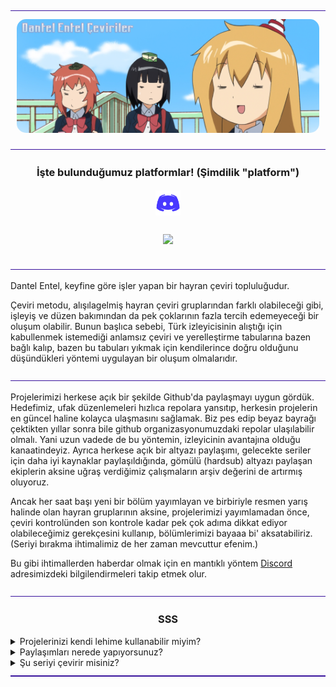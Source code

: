 <img src="img/ayir.png" style="width: auto;">

<p style="text-align: center; margin: 10px;">
    <img src="img/banner.jpg" style="border-radius: 15px" alt="banner"></img>
</p>

<img src="img/ayir.png" style="width: auto;">

<h3 align="center">İşte bulunduğumuz platformlar! (Şimdilik "platform")</h3>
<p align="center">
<a href="https://discord.gg/kPNW9WM8n5" target="_blank"><img style="display: inline-block; width: 40px; height: auto; margin: 3px;" src="img/discord.png" alt="Discord" /></a>
<!-- <a href="lazimolursa" target="_blank"><img style="display: inline-block; width: 40px; height: auto; margin: 3px;" src="img/.png" alt="Lazim Olursa" /></a> -->
</p>

<p align="center">
    <img style="display: inline-block; margin: 10px;" src="https://komarev.com/ghpvc/?username=Dantel-Entel&color=330093&label=Views"><img>
</div>
</p>

<img src="img/ayir.png" style="width: auto;">

Dantel Entel, keyfine göre işler yapan bir hayran çeviri topluluğudur. 

Çeviri metodu, alışılagelmiş hayran çeviri gruplarından farklı olabileceği gibi, işleyiş ve düzen bakımından da 
pek çoklarının fazla tercih edemeyeceği bir oluşum olabilir. Bunun başlıca sebebi, Türk izleyicisinin alıştığı için
kabullenmek istemediği anlamsız çeviri ve yerelleştirme tabularına bazen bağlı kalıp, bazen bu tabuları yıkmak için 
kendilerince doğru olduğunu düşündükleri yöntemi uygulayan bir oluşum olmalarıdır.

<img src="img/ayir.png" style="width: auto;">

Projelerimizi herkese açık bir şekilde Github'da paylaşmayı uygun gördük. Hedefimiz, ufak düzenlemeleri hızlıca
repolara yansıtıp, herkesin projelerin en güncel haline kolayca ulaşmasını sağlamak. Biz pes edip beyaz bayrağı
çektikten yıllar sonra bile github organizasyonumuzdaki repolar ulaşılabilir olmalı. Yani uzun vadede de 
bu yöntemin, izleyicinin avantajına olduğu kanaatindeyiz. Ayrıca herkese açık bir altyazı paylaşımı, gelecekte
seriler için daha iyi kaynaklar paylaşıldığında, gömülü (hardsub) altyazı paylaşan ekiplerin aksine uğraş verdiğimiz
çalışmaların arşiv değerini de artırmış oluyoruz.

Ancak her saat başı yeni bir bölüm yayımlayan ve birbiriyle resmen yarış halinde olan hayran gruplarının aksine, 
projelerimizi yayımlamadan önce, çeviri kontrolünden son kontrole kadar pek çok adıma dikkat ediyor olabileceğimiz
gerekçesini kullanıp, bölümlerimizi bayaaa bi' aksatabiliriz. (Seriyi bırakma ihtimalimiz de her zaman mevcuttur efenim.)

Bu gibi ihtimallerden haberdar olmak için en mantıklı yöntem
<a href=https://discord.gg/kPNW9WM8n5 target="_blank">Discord</a> adresimizdeki bilgilendirmeleri takip etmek olur.


<img src="img/ayir.png" style="width: auto;">

<h3 align="center"> SSS</h3>

<details><summary>Projelerinizi kendi lehime kullanabilir miyim?</summary>
<ul>
    <li>
    İstediğiniz gibi kullanın da bari bir referans vermeyi çok görmeyin.
    </li>
</ul>
</details>

<details><summary>Paylaşımları nerede yapıyorsunuz?</summary>
<ul>
    <li>
    Github kullanmayı bilmeniz bu noktada önemli. Çünkü altyazılarımızın en güncel sürümlerine buradan,
    projeler için açılmış repolardan ulaşabilirsiniz. Onun dışında bazı altyazı paylaşım platformlarında 
    (planetdp, turkcealtyazi) ve belki de discord sunucumuzuda paylaşımlarımızı yapacağız.
    </li>
</ul>
</details>

<details><summary>Şu seriyi çevirir misiniz?</summary>
<ul>
    <li>
    Çok beğenirsek evet, muhtemelen hayır. "Fan" ve "Subtitle" kelimelerinin birleşimiyle oluşan "Fansub" kavramına
    aykırı olur eğlenmediğimiz bir işe vakit harcamak. Dolayısıyla iş yükümüzü artırırken seçici davranmak durumundayız.
    Çevirdiğimiz her şeyin gerçekten "fan"ı mıyız peki? Hayır, ama olsundu.
    </li>
</ul>
</details>

<img src="img/ayir.png" style="width: auto;">